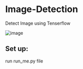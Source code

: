 # Image-Detection
Detect Image using Tenserflow

![image](https://user-images.githubusercontent.com/50525581/226211044-dc536064-a4f0-421b-bd5a-6735be997581.png)

## Set up:
run run_me.py file
